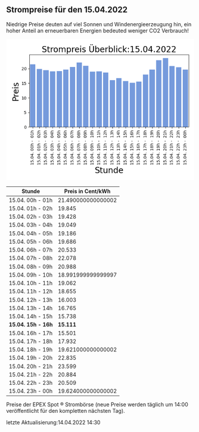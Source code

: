 
## Strompreise für den 15.04.2022

Niedrige Preise deuten auf viel Sonnen und Windenergieerzeugung hin, ein hoher Anteil an erneuerbaren Energien bedeuted weniger CO2 Verbrauch!

![Strompreis übersicht](imgs/strompreis_uebersicht.png)

| Stunde | Preis in Cent/kWh |
|---|---|
| 15.04. 00h -  01h | 21.490000000000002 | 
| 15.04. 01h -  02h | 19.845 | 
| 15.04. 02h -  03h | 19.428 | 
| 15.04. 03h -  04h | 19.049 | 
| 15.04. 04h -  05h | 19.186 | 
| 15.04. 05h -  06h | 19.686 | 
| 15.04. 06h -  07h | 20.533 | 
| 15.04. 07h -  08h | 22.078 | 
| 15.04. 08h -  09h | 20.988 | 
| 15.04. 09h -  10h | 18.991999999999997 | 
| 15.04. 10h -  11h | 19.062 | 
| 15.04. 11h -  12h | 18.655 | 
| 15.04. 12h -  13h | 16.003 | 
| 15.04. 13h -  14h | 16.765 | 
| 15.04. 14h -  15h | 15.738 | 
| **15.04. 15h -  16h** | **15.111** | 
| 15.04. 16h -  17h | 15.501 | 
| 15.04. 17h -  18h | 17.932 | 
| 15.04. 18h -  19h | 19.621000000000002 | 
| 15.04. 19h -  20h | 22.835 | 
| 15.04. 20h -  21h | 23.599 | 
| 15.04. 21h -  22h | 20.884 | 
| 15.04. 22h -  23h | 20.509 | 
| 15.04. 23h -  00h | 19.624000000000002 | 

Preise der EPEX Spot ® Strombörse (neue Preise werden täglich um 14:00 veröffentlicht für den kompletten nächsten Tag).

letzte Aktualisierung:14.04.2022 14:30